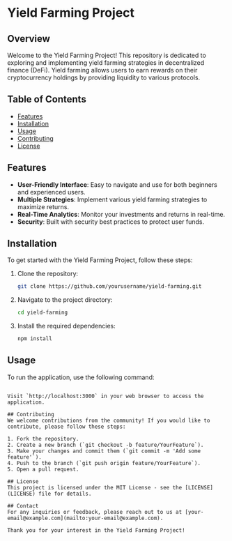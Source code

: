 # Yield Farming Project

## Overview
Welcome to the Yield Farming Project! This repository is dedicated to exploring and implementing yield farming strategies in decentralized finance (DeFi). Yield farming allows users to earn rewards on their cryptocurrency holdings by providing liquidity to various protocols.

## Table of Contents
- [Features](#features)
- [Installation](#installation)
- [Usage](#usage)
- [Contributing](#contributing)
- [License](#license)

## Features
- **User-Friendly Interface**: Easy to navigate and use for both beginners and experienced users.
- **Multiple Strategies**: Implement various yield farming strategies to maximize returns.
- **Real-Time Analytics**: Monitor your investments and returns in real-time.
- **Security**: Built with security best practices to protect user funds.

## Installation
To get started with the Yield Farming Project, follow these steps:

1. Clone the repository:
   ```bash
   git clone https://github.com/yourusername/yield-farming.git
   ```
2. Navigate to the project directory:
   ```bash
   cd yield-farming
   ```
3. Install the required dependencies:
   ```bash
   npm install
   ```

## Usage
To run the application, use the following command:
```

Visit `http://localhost:3000` in your web browser to access the application.

## Contributing
We welcome contributions from the community! If you would like to contribute, please follow these steps:

1. Fork the repository.
2. Create a new branch (`git checkout -b feature/YourFeature`).
3. Make your changes and commit them (`git commit -m 'Add some feature'`).
4. Push to the branch (`git push origin feature/YourFeature`).
5. Open a pull request.

## License
This project is licensed under the MIT License - see the [LICENSE](LICENSE) file for details.

## Contact
For any inquiries or feedback, please reach out to us at [your-email@example.com](mailto:your-email@example.com).

Thank you for your interest in the Yield Farming Project!